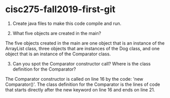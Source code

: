 # cisc275-fall2019-first-git
1. Create java files to make this code compile and run.

2. What five objects are created in the main?

The five objects created in the main are one object that is an instance of the ArrayList class, three objects that are instances of the Dog class, and one object that is an instance of the Comparator class. 

3. Can you spot the Comparator constructor call? Where is the class definition for the Comparator?

The Comparator constructor is called on line 16 by the code: 'new Comparator<Animal>()'. The class definition for the Comparator is the lines of code that starts directly after the new keyword on line 16 and ends on line 21.
